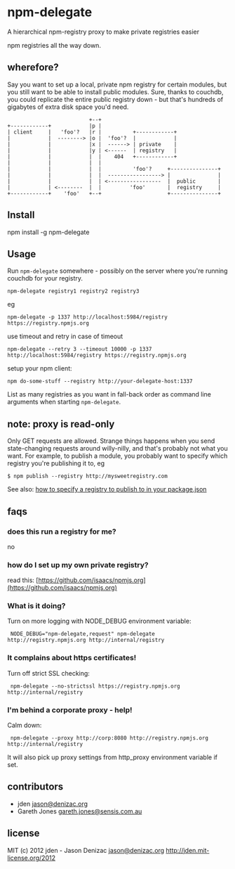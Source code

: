 # npm-delegate
A hierarchical npm-registry proxy to make private registries easier

npm registries all the way down.

## wherefore?

Say you want to set up a local, private npm registry for certain modules, but
you still want to be able to install public modules. Sure, thanks to couchdb,
you could replicate the entire public registry down - but that's hundreds of
gigabytes of extra disk space you'd need.


                              +--+
    +------------+            |p |
    | client     |   'foo'?   |r |          +------------+
    |            |  --------> |o |  'foo'?  |            |
    |            |            |x |  ------> | private    |
    |            |            |y | <------  | registry   |
    |            |            |  |    404   +------------+
    |            |            |  |
    |            |            |  |          'foo'?     +---------------+
    |            |            |  |  -----------------> |               |
    |            |            |  | <-----------------  |  public       |
    |            | <--------  |  |         'foo'       |  registry     |
    +------------+    'foo'   +--+                     +---------------+


## Install

   npm install -g npm-delegate

## Usage

Run `npm-delegate` somewhere - possibly on the server where you're running
couchdb for your registry.

    npm-delegate registry1 registry2 registry3

eg

    npm-delegate -p 1337 http://localhost:5984/registry https://registry.npmjs.org

use timeout and retry in case of timeout

    npm-delegate --retry 3 --timeout 10000 -p 1337 http://localhost:5984/registry https://registry.npmjs.org

setup your npm client:

    npm do-some-stuff --registry http://your-delegate-host:1337

List as many registries as you want in fall-back order as command line
arguments when starting `npm-delegate`.

## note: proxy is read-only

Only GET requests are allowed. Strange things happens when you send
state-changing requests around willy-nilly, and that's probably not what you
want. For example, to publish a module, you probably want to specify which
registry you're publishing it to, eg

    $ npm publish --registry http://mysweetregistry.com

See also: [how to specify a registry to publish to in your package.json](https://npmjs.org/doc/registry.html#I-don-t-want-my-package-published-in-the-official-registry-It-s-private)

## faqs

### does this run a registry for me?
no

### how do I set up my own private registry?
read this: [https://github.com/isaacs/npmjs.org](https://github.com/isaacs/npmjs.org)

### What is it doing?
Turn on more logging with NODE_DEBUG environment variable:

     NODE_DEBUG="npm-delegate,request" npm-delegate http://registry.npmjs.org http://internal/registry

### It complains about https certificates!
Turn off strict SSL checking:

     npm-delegate --no-strictssl https://registry.npmjs.org http://internal/registry

### I'm behind a corporate proxy - help!
Calm down:

     npm-delegate --proxy http://corp:8080 http://registry.npmjs.org http://internal/registry

It will also pick up proxy settings from http_proxy environment variable if set.

## contributors

- jden <jason@denizac.org>
- Gareth Jones <gareth.jones@sensis.com.au>

## license
MIT
(c) 2012 jden - Jason Denizac <jason@denizac.org>
http://jden.mit-license.org/2012
